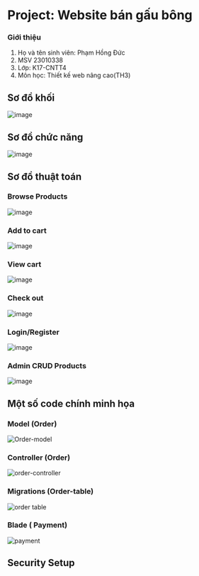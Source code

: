# Project: Website bán gấu bông
### Giới thiệu
  1. Họ và tên sinh viên: Phạm Hồng Đức
  2. MSV 23010338
  3. Lớp: K17-CNTT4
  4. Môn học: Thiết kế web nâng cao(TH3)
##  Sơ đồ khối
![image](https://github.com/user-attachments/assets/6061be48-5b07-4199-8fd2-467b983f99b9)
## Sơ đồ chức năng 
![image](https://github.com/user-attachments/assets/973c2243-6ba7-4de1-bc1a-b401c84590f7)
## Sơ đồ thuật toán
### Browse Products 
![image](https://github.com/user-attachments/assets/2197b990-7727-4112-91ec-af36d21a97a1)
### Add to cart
![image](https://github.com/user-attachments/assets/d07f1e59-64ff-426d-82ba-faeabcb1cfc8)
### View cart
![image](https://github.com/user-attachments/assets/8bb49cc6-9b6b-4182-bc84-479a04310968)
### Check out
![image](https://github.com/user-attachments/assets/6439109c-03e1-454f-8bc5-4baed19a06dd)
### Login/Register
![image](https://github.com/user-attachments/assets/31ddbcf4-abf8-448d-bf1c-7bbb377d4692)
### Admin CRUD Products
![image](https://github.com/user-attachments/assets/62836107-a20a-409e-8dc2-51e3ee4416d2)
## Một số code chính minh họa
### Model (Order) 
![Order-model](https://github.com/user-attachments/assets/b0ac2a02-ed4a-41f6-a7a9-aad78a2310a5)
### Controller (Order)
![order-controller](https://github.com/user-attachments/assets/d5edb143-1241-4b78-aaae-a7dd30cf32f8)
### Migrations (Order-table)
![order table](https://github.com/user-attachments/assets/1662403c-cf90-4dbf-bfb7-3ae531477a50)
### Blade ( Payment)
![payment](https://github.com/user-attachments/assets/454dac45-6d1a-4ea8-ace0-84e9fd694d18)
## Security Setup







